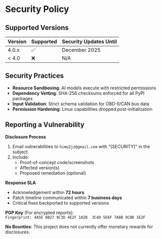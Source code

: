 # Security Policy

## Supported Versions

| Version | Supported          | Security Updates Until |
| ------- | ------------------ | ---------------------- |
| 4.0.x   | :white_check_mark: | December 2025          |
| < 4.0   | :x:                | N/A                    |

## Security Practices
- **Resource Sandboxing**: AI models execute with restricted permissions
- **Dependency Vetting**: SHA-256 checksums enforced for all PyPI packages
- **Input Validation**: Strict schema validation for OBD-II/CAN bus data
- **Permission Hardening**: Linux capabilities dropped post-initialization

## Reporting a Vulnerability
**Disclosure Process**  
1. Email vulnerabilities to `himu2jz@gmail.com` with "[SECURITY]" in the subject  
2. Include:  
   - Proof-of-concept code/screenshots  
   - Affected version(s)  
   - Proposed remediation (optional)  

**Response SLA**  
- Acknowledgement within **72 hours**  
- Patch timeline communicated within **7 business days**  
- Critical fixes backported to supported versions  

**PGP Key** (For encrypted reports):  
`Fingerprint: 4A5E 8B27 9C3D 4E2F 1A2B  3C4D 5E6F 7A8B 9C0D 1E2F`  

**No Bounties**: This project does not currently offer monetary rewards for disclosures.  